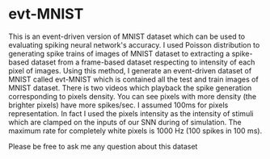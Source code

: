 # evt-MNIST
This is an event-driven version of MNIST dataset which can be used to evaluating spiking neural network's accuracy.
I used Poisson distribution to generating spike trains of images of MNIST dataset to extracting a spike-based dataset from a frame-based dataset respecting to intensity of each pixel of images. Using this method, I generate an event-driven dataset of MNIST called evt-MNIST which is contained  all the test and train images of  MNIST dataset.
There is two videos which playback the spike generation corresponding to pixels density. You can see pixels with more density (the brighter pixels) have more spikes/sec. I assumed 100ms for pixels representation. In fact I used the pixels intensity as the intensity of stimuli which are clamped on the inputs of our SNN during of simulation. The maximum rate for completely white pixels is 1000 Hz (100 spikes in 100 ms).


Please be free to ask me any question about this dataset

